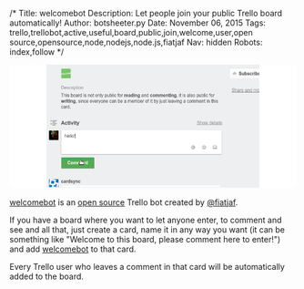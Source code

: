 /*
Title: welcomebot
Description: Let people join your public Trello board automatically!
Author: botsheeter.py
Date: November 06, 2015
Tags: trello,trellobot,active,useful,board,public,join,welcome,user,open source,opensource,node,nodejs,node.js,fiatjaf
Nav: hidden
Robots: index,follow
*/

[![](/content/bots/trello-bots/images/welcomebot.png)](https://trello.com/welcomebot)

[welcomebot](https://trello.com/welcomebot) is an [open source](https://github.com/websitesfortrello/welcomebot) Trello bot created by [@fiatjaf](https://twitter.com/fiatjaf). 

If you have a board where you want to let anyone enter, to comment and see and all that, just create a card, name it in any way you want (it can be something like "Welcome to this board, please comment here to enter!") and add [welcomebot](https://trello.com/welcomebot) to that card.

Every Trello user who leaves a comment in that card will be automatically added to the board.
